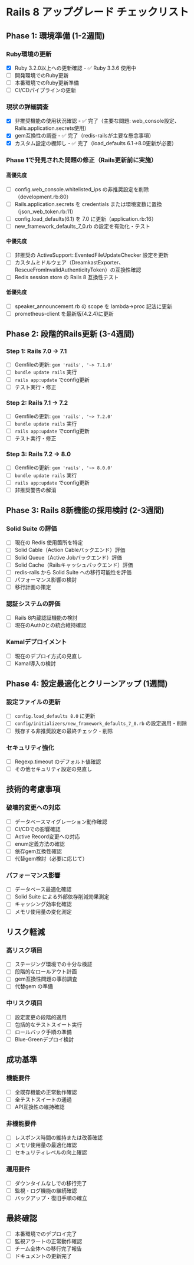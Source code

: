 # Rails 8 アップグレード チェックリスト

## Phase 1: 環境準備 (1-2週間)

### Ruby環境の更新
- [x] Ruby 3.2.0以上への更新確認 - ✅ Ruby 3.3.6 使用中
- [ ] 開発環境でのRuby更新
- [ ] 本番環境でのRuby更新準備
- [ ] CI/CDパイプラインの更新

### 現状の詳細調査
- [x] 非推奨機能の使用状況確認 - ✅ 完了（主要な問題: web_console設定、Rails.application.secrets使用）
- [x] gem互換性の調査 - ✅ 完了（redis-railsが主要な懸念事項）
- [x] カスタム設定の棚卸し - ✅ 完了（load_defaults 6.1→8.0更新が必要）

### Phase 1で発見された問題の修正（Rails更新前に実施）
#### 高優先度
- [ ] config.web_console.whitelisted_ips の非推奨設定を削除（development.rb:80）
- [ ] Rails.application.secrets を credentials または環境変数に置換（json_web_token.rb:11）
- [ ] config.load_defaults(6.1) を 7.0 に更新（application.rb:16）
- [ ] new_framework_defaults_7_0.rb の設定を有効化・テスト

#### 中優先度
- [ ] 非推奨の ActiveSupport::EventedFileUpdateChecker 設定を更新
- [ ] カスタムミドルウェア（DreamkastExporter、RescueFromInvalidAuthenticityToken）の互換性確認
- [ ] Redis session store の Rails 8 互換性テスト

#### 低優先度
- [ ] speaker_announcement.rb の scope を lambda→proc 記法に更新
- [ ] prometheus-client を最新版(4.2.4)に更新

## Phase 2: 段階的Rails更新 (3-4週間)

### Step 1: Rails 7.0 → 7.1
- [ ] Gemfileの更新: `gem 'rails', '~> 7.1.0'`
- [ ] `bundle update rails` 実行
- [ ] `rails app:update` でconfig更新
- [ ] テスト実行・修正

### Step 2: Rails 7.1 → 7.2
- [ ] Gemfileの更新: `gem 'rails', '~> 7.2.0'`
- [ ] `bundle update rails` 実行
- [ ] `rails app:update` でconfig更新
- [ ] テスト実行・修正

### Step 3: Rails 7.2 → 8.0
- [ ] Gemfileの更新: `gem 'rails', '~> 8.0.0'`
- [ ] `bundle update rails` 実行
- [ ] `rails app:update` でconfig更新
- [ ] 非推奨警告の解消

## Phase 3: Rails 8新機能の採用検討 (2-3週間)

### Solid Suite の評価
- [ ] 現在の Redis 使用箇所を特定
- [ ] Solid Cable（Action Cableバックエンド）評価
- [ ] Solid Queue（Active Jobバックエンド）評価
- [ ] Solid Cache（Railsキャッシュバックエンド）評価
- [ ] redis-rails から Solid Suite への移行可能性を評価
- [ ] パフォーマンス影響の検討
- [ ] 移行計画の策定

### 認証システムの評価
- [ ] Rails 8内蔵認証機能の検討
- [ ] 現在のAuth0との統合維持確認

### Kamalデプロイメント
- [ ] 現在のデプロイ方式の見直し
- [ ] Kamal導入の検討

## Phase 4: 設定最適化とクリーンアップ (1週間)

### 設定ファイルの更新
- [ ] `config.load_defaults 8.0` に更新
- [ ] `config/initializers/new_framework_defaults_7_0.rb` の設定適用・削除
- [ ] 残存する非推奨設定の最終チェック・削除

### セキュリティ強化
- [ ] Regexp.timeout のデフォルト値確認
- [ ] その他セキュリティ設定の見直し

## 技術的考慮事項

### 破壊的変更への対応
- [ ] データベースマイグレーション動作確認
- [ ] CI/CDでの影響確認
- [ ] Active Record変更への対応
- [ ] enum定義方法の確認
- [ ] 依存gem互換性確認
- [ ] 代替gem検討（必要に応じて）

### パフォーマンス影響
- [ ] データベース最適化確認
- [ ] Solid Suite による外部依存削減効果測定
- [ ] キャッシング効率化確認
- [ ] メモリ使用量の変化測定

## リスク軽減

### 高リスク項目
- [ ] ステージング環境での十分な検証
- [ ] 段階的なロールアウト計画
- [ ] gem互換性問題の事前調査
- [ ] 代替gem の準備

### 中リスク項目
- [ ] 設定変更の段階的適用
- [ ] 包括的なテストスイート実行
- [ ] ロールバック手順の準備
- [ ] Blue-Greenデプロイ検討

## 成功基準

### 機能要件
- [ ] 全既存機能の正常動作確認
- [ ] 全テストスイートの通過
- [ ] API互換性の維持確認

### 非機能要件
- [ ] レスポンス時間の維持または改善確認
- [ ] メモリ使用量の最適化確認
- [ ] セキュリティレベルの向上確認

### 運用要件
- [ ] ダウンタイムなしでの移行完了
- [ ] 監視・ログ機能の継続確認
- [ ] バックアップ・復旧手順の確立

## 最終確認
- [ ] 本番環境でのデプロイ完了
- [ ] 監視アラートの正常動作確認
- [ ] チーム全体への移行完了報告
- [ ] ドキュメントの更新完了